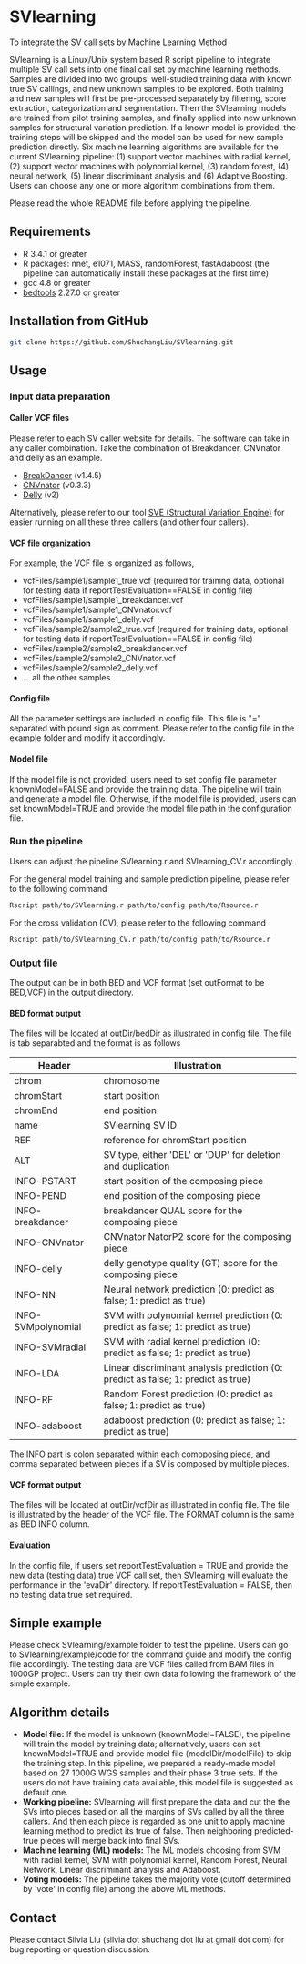 # SVlearning
To integrate the SV call sets by Machine Learning Method

SVlearning is a Linux/Unix system based R script pipeline to integrate multiple SV call sets into one final call set by machine learning methods. Samples are divided into two groups: well-studied training data with known true SV callings, and new unknown samples to be explored. Both training and new samples will first be pre-processed separately by filtering, score extraction, categorization and segmentation. Then the SVlearning models are trained from pilot training samples, and finally applied into new unknown samples for structural variation prediction. If a known model is provided, the training steps will be skipped and the model can be used for new sample prediction directly. Six machine learning algorithms are available for the current SVlearning pipeline: (1) support vector machines with radial kernel, (2) support vector machines with polynomial kernel, (3) random forest, (4) neural network, (5) linear discriminant analysis and (6) Adaptive Boosting. Users can choose any one or more algorithm combinations from them. 

Please read the whole README file before applying the pipeline.

## Requirements

* R 3.4.1 or greater
* R packages: nnet, e1071, MASS, randomForest, fastAdaboost (the pipeline can automatically install these packages at the first time)
* gcc 4.8 or greater
* [bedtools](http://bedtools.readthedocs.io/en/latest/index.html) 2.27.0 or greater

## Installation from GitHub

```bash
git clone https://github.com/ShuchangLiu/SVlearning.git
```

## Usage
### Input data preparation
#### Caller VCF files

Please refer to each SV caller website for details. The software can take in any caller combination. Take the combination of Breakdancer, CNVnator and delly as an example.

* [BreakDancer](https://github.com/genome/breakdancer) (v1.4.5)
* [CNVnator](https://github.com/abyzovlab/CNVnator) (v0.3.3)
* [Delly](https://github.com/dellytools/delly) (v2)

Alternatively, please refer to our tool [SVE (Structural Variation Engine)](https://github.com/TheJacksonLaboratory/SVE) for easier running on all these three callers (and other four callers).

#### VCF file organization
For example, the VCF file is organized as follows,

* vcfFiles/sample1/sample1_true.vcf (required for training data, optional for testing data if reportTestEvaluation==FALSE in config file)
* vcfFiles/sample1/sample1_breakdancer.vcf
* vcfFiles/sample1/sample1_CNVnator.vcf
* vcfFiles/sample1/sample1_delly.vcf
* vcfFiles/sample2/sample2_true.vcf (required for training data, optional for testing data if reportTestEvaluation==FALSE in config file)
* vcfFiles/sample2/sample2_breakdancer.vcf
* vcfFiles/sample2/sample2_CNVnator.vcf
* vcfFiles/sample2/sample2_delly.vcf
* ... all the other samples

#### Config file 
All the parameter settings are included in config file. This file is "=" separated with pound sign as comment. Please refer to the config file in the example folder and modify it accordingly. 

#### Model file
If the model file is not provided, users need to set config file parameter knownModel=FALSE and provide the training data. The pipeline will train and generate a model file. Otherwise, if the model file is provided, users can set knownModel=TRUE and provide the model file path in the configuration file.

### Run the pipeline

Users can adjust the pipeline SVlearning.r and SVlearning_CV.r accordingly. 

For the general model training and sample prediction pipeline, please refer to the following command

```bash
Rscript path/to/SVlearning.r path/to/config path/to/Rsource.r
```

For the cross validation (CV), please refer to the following command

```bash
Rscript path/to/SVlearning_CV.r path/to/config path/to/Rsource.r
```

### Output file
The output can be in both BED and VCF format (set outFormat to be BED,VCF) in the output directory.


#### BED format output
The files will be located at outDir/bedDir as illustrated in config file. The file is tab separabted and the format is as follows

Header | Illustration
--- | ---
chrom | chromosome
chromStart | start position 
chromEnd | end position
name | SVlearning SV ID
REF | reference for chromStart position
ALT | SV type, either 'DEL' or 'DUP' for deletion and duplication
INFO-PSTART | start position of the composing piece
INFO-PEND | end position of the composing piece
INFO-breakdancer | breakdancer QUAL score for the composing piece
INFO-CNVnator | CNVnator NatorP2 score for the composing piece
INFO-delly | delly genotype quality (GT) score for the composing piece
INFO-NN | Neural network prediction (0: predict as false; 1: predict as true)
INFO-SVMpolynomial | SVM with polynomial kernel prediction (0: predict as false; 1: predict as true)
INFO-SVMradial | SVM with radial kernel prediction (0: predict as false; 1: predict as true)
INFO-LDA | Linear discriminant analysis prediction (0: predict as false; 1: predict as true)
INFO-RF | Random Forest prediction (0: predict as false; 1: predict as true)
INFO-adaboost | adaboost prediction (0: predict as false; 1: predict as true)

The INFO part is colon separated within each comoposing piece, and comma separated between pieces if a SV is composed by multiple pieces.

#### VCF format output
The files will be located at outDir/vcfDir as illustrated in config file. The file is illustrated by the header of the VCF file. The FORMAT column is the same as BED INFO column. 

#### Evaluation 
In the config file, if users set reportTestEvaluation = TRUE and provide the new data (testing data) true VCF call set, then SVlearning will evaluate the performance in the 'evaDir' directory. If reportTestEvaluation = FALSE, then no testing data true set required.

## Simple example
Please check SVlearning/example folder to test the pipeline. Users can go to SVlearning/example/code for the command guide and modify the config file accordingly. The testing data are VCF files called from BAM files in 1000GP project. Users can try their own data following the framework of the simple example.

## Algorithm details

* **Model file:** If the model is unknown (knownModel=FALSE), the pipeline will train the model by training data; alternatively, users can set knownModel=TRUE and provide model file (modelDir/modelFile) to skip the training step. In this pipeline, we prepared a ready-made model based on 27 1000G WGS samples and their phase 3 true sets. If the users do not have training data available, this model file is suggested as default one.
* **Working pipeline:** SVlearning will first prepare the data and cut the the SVs into pieces based on all the margins of SVs called by all the three callers. And then each piece is regarded as one unit to apply machine learning method to predict its true of false. Then neighboring predicted-true pieces will merge back into final SVs.
* **Machine learning (ML) models:** The ML models choosing from SVM with radial kernel, SVM with polynomial kernel, Random Forest, Neural Network, Linear discriminant analysis and Adaboost.
* **Voting models:** The pipeline takes the majority vote (cutoff determined by 'vote' in config file) among the above ML methods.

## Contact

Please contact Silvia Liu (silvia dot shuchang dot liu at gmail dot com) for bug reporting or question discussion.


